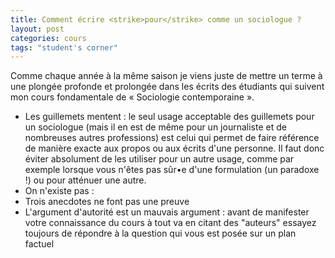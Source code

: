 ```yaml
---
title: Comment écrire <strike>pour</strike> comme un sociologue ?
layout: post
categories: cours
tags: "student's corner"
---
```


Comme chaque année à la même saison je viens juste de mettre un terme à une plongée profonde et prolongée dans les écrits des étudiants qui suivent mon cours fondamentale de « Sociologie contemporaine ».
- Les guillemets mentent : le seul usage acceptable des guillemets pour un sociologue (mais il en est de même pour un journaliste et de nombreuses autres professions) est celui qui permet de faire référence de manière exacte aux propos ou aux écrits d'une personne. Il faut donc éviter absolument de les utiliser pour un autre usage, comme par exemple lorsque vous n'êtes pas sûr•e d'une formulation (un paradoxe !) ou pour atténuer une autre.
- On n'existe pas : 
- Trois anecdotes ne font pas une preuve
- L'argument d'autorité est un mauvais argument : avant de manifester votre connaissance du cours à tout va en citant des "auteurs" essayez toujours de répondre à la question qui vous est posée sur un plan factuel
